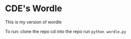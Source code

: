 # CDE's Wordle
This is my version of wordle

To run:
clone the repo
cd into the repo
run `python wordle.py`
